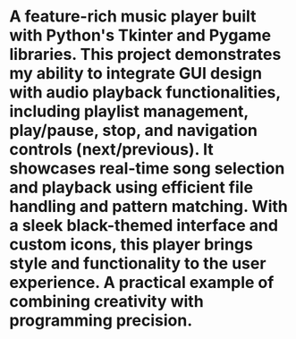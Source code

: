 # A feature-rich music player built with Python's Tkinter and Pygame libraries. This project demonstrates my ability to integrate GUI design with audio playback functionalities, including playlist management, play/pause, stop, and navigation controls (next/previous). It showcases real-time song selection and playback using efficient file handling and pattern matching. With a sleek black-themed interface and custom icons, this player brings style and functionality to the user experience. A practical example of combining creativity with programming precision. 



